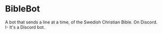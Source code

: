 # BibleBot
A bot that sends a line at a time, of the Swedish Christian Bible. On Discord. I- It's a Discord bot.
